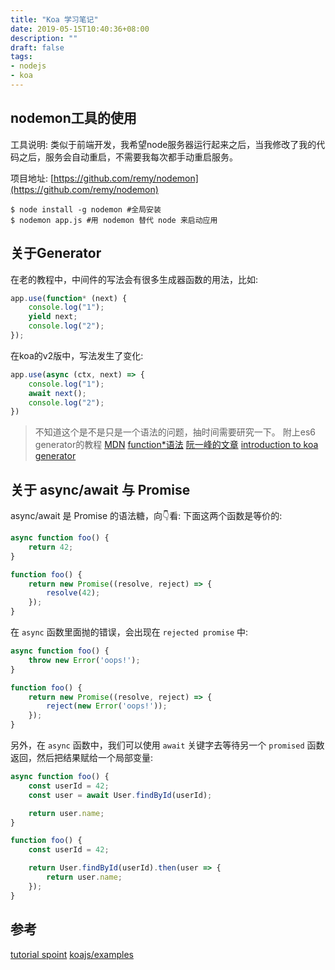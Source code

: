 ```yaml
---
title: "Koa 学习笔记"
date: 2019-05-15T10:40:36+08:00
description: ""
draft: false
tags:
- nodejs
- koa
---
```


## nodemon工具的使用

工具说明: 类似于前端开发，我希望node服务器运行起来之后，当我修改了我的代码之后，服务会自动重启，不需要我每次都手动重启服务。

项目地址: [https://github.com/remy/nodemon](https://github.com/remy/nodemon)

```shell
$ node install -g nodemon #全局安装
$ nodemon app.js #用 nodemon 替代 node 来启动应用
```


## 关于Generator

在老的教程中，中间件的写法会有很多生成器函数的用法，比如:
```js
app.use(function* (next) {
    console.log("1");
    yield next;
    console.log("2");
});
```

在koa的v2版中，写法发生了变化:
```js
app.use(async (ctx, next) => {
    console.log("1");
    await next();
    console.log("2");
})
```

> 不知道这个是不是只是一个语法的问题，抽时间需要研究一下。
> 附上es6 generator的教程
> [MDN](https://developer.mozilla.org/en-US/docs/Web/JavaScript/Guide/Iterators_and_Generators)
> [function*语法](https://developer.mozilla.org/en-US/docs/Web/JavaScript/Reference/Statements/function*)
> [阮一峰的文章](http://es6.ruanyifeng.com/#docs/generator)
> [introduction to koa generator](https://blog.risingstack.com/introduction-to-koa-generators/)


## 关于 async/await 与 Promise

async/await 是 Promise 的语法糖，向👇看:
下面这两个函数是等价的:
```js
async function foo() {
    return 42;
}

function foo() {
    return new Promise((resolve, reject) => {
        resolve(42);
    });
}
```

在 `async` 函数里面抛的错误，会出现在 `rejected promise` 中:
```js
async function foo() {
    throw new Error('oops!');
}

function foo() {
    return new Promise((resolve, reject) => {
        reject(new Error('oops!'));
    });
}
```

另外，在 `async` 函数中，我们可以使用 `await` 关键字去等待另一个 `promised` 函数返回，然后把结果赋给一个局部变量:
```js
async function foo() {
    const userId = 42;
    const user = await User.findById(userId);

    return user.name;
}

function foo() {
    const userId = 42;

    return User.findById(userId).then(user => {
        return user.name;
    });
}
```

## 参考
[tutorial spoint](https://www.tutorialspoint.com/koajs/index.htm)
[koajs/examples](https://github.com/koajs/examples)
